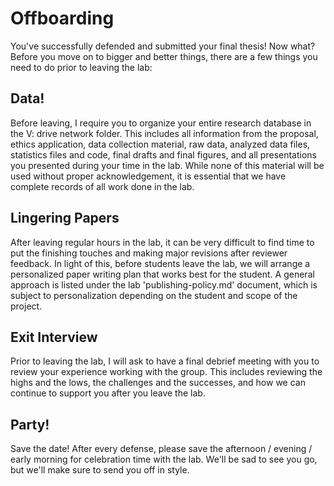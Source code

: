 # Offboarding

You've successfully defended and submitted your final thesis! Now what? Before you move on to bigger and better things, there are a few things you need to do prior to leaving the lab:

## Data!
Before leaving, I require you to organize your entire research database in the V: drive network folder. This includes all information from the proposal, ethics application, data collection material, raw data, analyzed data files, statistics files and code, final drafts and final figures, and all presentations you presented during your time in the lab. While none of this material will be used without proper acknowledgement, it is essential that we have complete records of all work done in the lab.

## Lingering Papers
After leaving regular hours in the lab, it can be very difficult to find time to put the finishing touches and making major revisions after reviewer feedback. In light of this, before students leave the lab, we will arrange a personalized paper writing plan that works best for the student. A general approach is listed under the lab 'publishing-policy.md' document, which is subject to personalization depending on the student and scope of the project.

## Exit Interview
Prior to leaving the lab, I will ask to have a final debrief meeting with you to review your experience working with the group. This includes reviewing the highs and the lows, the challenges and the successes, and how we can continue to support you after you leave the lab.

## Party!
Save the date! After every defense, please save the afternoon / evening / early morning for celebration time with the lab. We'll be sad to see you go, but we'll make sure to send you off in style.
